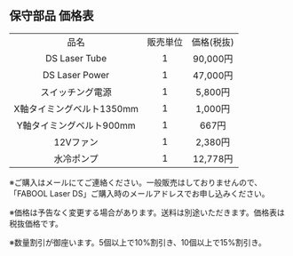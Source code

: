 ## 保守部品 価格表

<table class="packing-list" style="text-align:center;width:100%;">
    <tbody>
        <tr>
            <td>品名</td>
            <td>販売単位</td>
            <td>価格(税抜)</td>
        </tr>
        <tr>
            <td>DS Laser Tube</td>
            <td>1</td>
            <td>90,000円</td>
        </tr>
        <tr>
            <td>DS Laser Power</td>
            <td>1</td>
            <td>47,000円</td>
        </tr>
        <tr>
            <td>スイッチング電源</td>
            <td>1</td>
            <td>5,800円</td>
        </tr>
        <tr>
            <td>X軸タイミングベルト1350mm</td>
            <td>1</td>
            <td>1,000円</td>
        </tr>
        <tr>
            <td>Y軸タイミングベルト900mm</td>
            <td>1</td>
            <td>667円</td>
        </tr>
        <tr>
            <td>12Vファン</td>
            <td>1</td>
            <td>2,380円</td>
        </tr>
        <tr>
            <td>水冷ポンプ</td>
            <td>1</td>
            <td>12,778円</td>
        </tr>
    </tbody>
</table>

※ご購入はメールにてご連絡ください。一般販売はしておりませんので、「FABOOL Laser DS」ご購入時のメールアドレスでお申し込みください。

※価格は予告なく変更する場合があります。送料は別途いただきます。価格表は税抜価格です。

※数量割引が御座います。5個以上で10%割引き、10個以上で15%割引き。